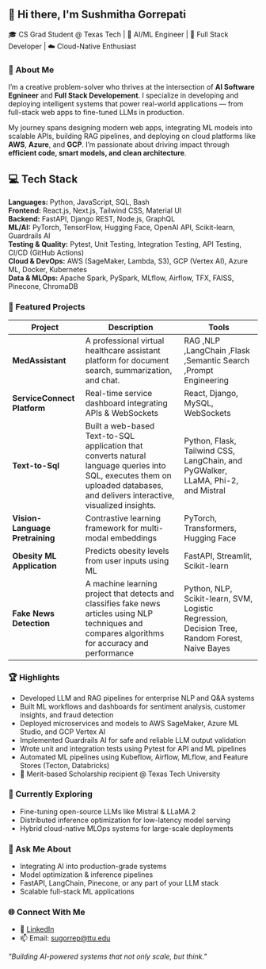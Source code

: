 ## 👋 Hi there, I'm Sushmitha Gorrepati

🎓 CS Grad Student @ Texas Tech | 🤖 AI/ML Engineer | 🧩 Full Stack Developer | ☁️ Cloud-Native Enthusiast  


### 💫 About Me
I’m a creative problem-solver who thrives at the intersection of **AI Software Egnineer** and **Full Stack Developement**. I specialize in developing and deploying intelligent systems that power real-world applications — from full-stack web apps to fine-tuned LLMs in production.

My journey spans designing modern web apps, integrating ML models into scalable APIs, building RAG pipelines, and deploying on cloud platforms like **AWS**, **Azure**, and **GCP**. I’m passionate about driving impact through **efficient code, smart models, and clean architecture**.

## 💻 Tech Stack

**Languages:** Python, JavaScript, SQL, Bash  
**Frontend:** React.js, Next.js, Tailwind CSS, Material UI  
**Backend:** FastAPI, Django REST, Node.js, GraphQL  
**ML/AI:** PyTorch, TensorFlow, Hugging Face, OpenAI API, Scikit-learn, Guardrails AI  
**Testing & Quality:** Pytest, Unit Testing, Integration Testing, API Testing, CI/CD (GitHub Actions)  
**Cloud & DevOps:** AWS (SageMaker, Lambda, S3), GCP (Vertex AI), Azure ML, Docker, Kubernetes  
**Data & MLOps:** Apache Spark, PySpark, MLflow, Airflow, TFX, FAISS, Pinecone, ChromaDB

### 📌 Featured Projects

| Project | Description | Tools |
|-----------|----------------|---------|
| **MedAssistant** | A professional virtual healthcare assistant platform for document search, summarization, and chat. | RAG ,NLP ,LangChain ,Flask ,Semantic Search ,Prompt Engineering |
| **ServiceConnect Platform** | Real-time service dashboard integrating APIs & WebSockets | React, Django, MySQL, WebSockets |
| **Text-to-Sql** | Built a web-based Text-to-SQL application that converts natural language queries into SQL, executes them on uploaded databases, and delivers interactive, visualized insights.|Python, Flask, Tailwind CSS, LangChain, and PyGWalker, LLaMA, Phi-2, and Mistral
| **Vision-Language Pretraining** | Contrastive learning framework for multi-modal embeddings | PyTorch, Transformers, Hugging Face |
| **Obesity ML Application** | Predicts obesity levels from user inputs using ML | FastAPI, Streamlit, Scikit-learn |
| **Fake News Detection** | A machine learning project that detects and classifies fake news articles using NLP techniques and compares algorithms for accuracy and performance | Python, NLP, Scikit-learn, SVM, Logistic Regression, Decision Tree, Random Forest, Naive Bayes |

### 🏆 Highlights

- Developed LLM and RAG pipelines for enterprise NLP and Q&A systems
- Built ML workflows and dashboards for sentiment analysis, customer insights, and fraud detection
- Deployed microservices and models to AWS SageMaker, Azure ML Studio, and GCP Vertex AI
- Implemented Guardrails AI for safe and reliable LLM output validation  
- Wrote unit and integration tests using Pytest for API and ML pipelines  
- Automated ML pipelines using Kubeflow, Airflow, MLflow, and Feature Stores (Tecton, Databricks)
- 🏅 Merit-based Scholarship recipient @ Texas Tech University

### 🌱 Currently Exploring

- Fine-tuning open-source LLMs like Mistral & LLaMA 2
- Distributed inference optimization for low-latency model serving
- Hybrid cloud-native MLOps systems for large-scale deployments

### 💬 Ask Me About

- Integrating AI into production-grade systems  
- Model optimization & inference pipelines  
- FastAPI, LangChain, Pinecone, or any part of your LLM stack  
- Scalable full-stack ML applications

### 🌐 Connect With Me

- 🔗 [LinkedIn](https://www.linkedin.com/in/sushmithagorrepati04)
- 📫 Email: sugorrep@ttu.edu

 *"Building AI-powered systems that not only scale, but think."*
